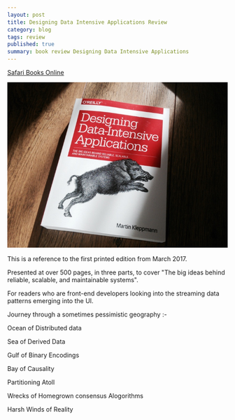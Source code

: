 ```yaml
---
layout: post
title: Designing Data Intensive Applications Review
category: blog
tags: review
published: true
summary: book review Designing Data Intensive Applications
---
```

[Safari Books Online](https://www.safaribooksonline.com/library/view/designing-data-intensive-applications/9781491903063/)

![ddia](/public/ddia.jpg)

This is a reference to the first printed edition from March 2017.

Presented at over 500 pages, in three parts, to cover "The big ideas behind reliable, scalable, and maintainable systems".

For readers who are front-end developers looking into the streaming data patterns emerging into the UI. 

Journey through a sometimes pessimistic geography :-

Ocean of Distributed data

Sea of Derived Data

Gulf of Binary Encodings

Bay of Causality

Partitioning Atoll

Wrecks of Homegrown consensus Alogorithms

Harsh Winds of Reality
